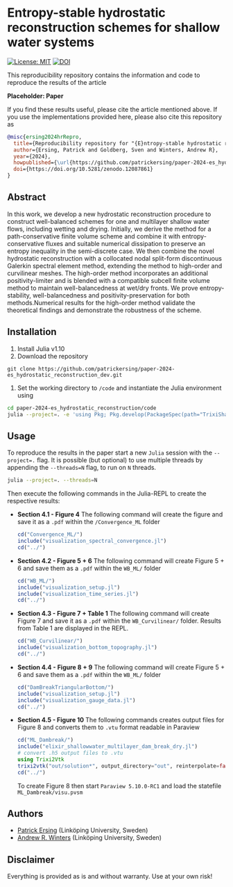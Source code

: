 # Entropy-stable hydrostatic reconstruction schemes for shallow water systems

[![License: MIT](https://img.shields.io/badge/License-MIT-success.svg)](https://opensource.org/licenses/MIT)
[![DOI](https://zenodo.org/badge/DOI/10.5281/zenodo.12087861.svg)](https://doi.org/10.5281/zenodo.12087861)


This reproducibility repository contains the information and code to reproduce the results of the article 

**Placeholder: Paper**

If you find these results useful, please cite the article mentioned above. If you use the implementations provided here, please also cite this repository as

```bibtex
@misc{ersing2024hrRepro,
  title={Reproducibility repository for "{E}ntropy-stable hydrostatic reconstruction schemes for shallow water systems"},
  author={Ersing, Patrick and Goldberg, Sven and Winters, Andrew R},
  year={2024},
  howpublished={\url{https://github.com/patrickersing/paper-2024-es_hydrostatic_reconstruction}},
  doi={https://doi.org/10.5281/zenodo.12087861}
}
```

## Abstract
In this work, we develop a new hydrostatic reconstruction procedure  to construct well-balanced schemes for one and multilayer shallow water flows, including wetting and drying. Initially, we derive the method for a path-conservative finite volume scheme and combine it with entropy-conservative fluxes and suitable numerical dissipation to preserve an entropy inequality in the semi-discrete case. We then combine the novel hydrostatic reconstruction with a collocated nodal split-form discontinuous Galerkin spectral element method, extending the method to high-order and curvilinear meshes. The high-order method incorporates an additional positivity-limiter and is blended with a compatible subcell finite volume method to maintain well-balancedness at wet/dry fronts. We prove entropy-stability, well-balancedness and positivity-preservation for both methods.Numerical results for the high-order method validate the theoretical findings and demonstrate the robustness of the scheme.

## Installation
1. Install Julia v1.10
2. Download the repository
```
git clone https://github.com/patrickersing/paper-2024-es_hydrostatic_reconstruction_dev.git
```
1. Set the working directory to `/code` and instantiate the Julia environment using
```bash
cd paper-2024-es_hydrostatic_reconstruction/code
julia --project=. -e 'using Pkg; Pkg.develop(PackageSpec(path="TrixiShallowWater.jl")); Pkg.instantiate()'
```

## Usage
To reproduce the results in the paper start a new `Julia` session with the `--project=.` flag. It is possible (but optional) to use multiple threads by appending the `--threads=N` flag, to run on `N` threads. 
```bash
julia --project=. --threads=N
```

Then execute the following commands in the Julia-REPL to create the respective results:
- **Section 4.1 - Figure 4**
    The following command will create the figure and save it as a `.pdf` within the `/Convergence_ML` folder 
    ```julia
    cd("Convergence_ML/")
    include("visualization_spectral_convergence.jl")
    cd("../")
    ```

- **Section 4.2 - Figure 5 + 6**
    The following command will create Figure 5 + 6 and save them as a `.pdf` within the `WB_ML/` folder
    ```julia
    cd("WB_ML/")
    include("visualization_setup.jl")
    include("visualization_time_series.jl")
    cd("../")
    ```

- **Section 4.3 - Figure 7 + Table 1**
    The following command will create Figure 7 and save it as a `.pdf` within the `WB_Curvilinear/` folder. Results from Table 1 are displayed in the REPL. 
    ```julia
    cd("WB_Curvilinear/")
    include("visualization_bottom_topography.jl")
    cd("../")
    ```

- **Section 4.4 - Figure 8 + 9**
    The following command will create Figure 5 + 6 and save them as a `.pdf` within the `WB_ML/` folder
    ```julia
    cd("DamBreakTriangularBottom/")
    include("visualization_setup.jl")
    include("visualization_gauge_data.jl")
    cd("../")
    ```
  
- **Section 4.5 - Figure 10**
    The following commands creates output files for Figure 8 and converts them to `.vtu` format readable in Paraview
    ```julia
    cd("ML_Dambreak/")
    include("elixir_shallowwater_multilayer_dam_break_dry.jl")
    # convert .h5 output files to .vtu
    using Trixi2Vtk
    trixi2vtk("out/solution*", output_directory="out", reinterpolate=false)
    cd("../")
    ```
    To create Figure 8 then start `Paraview 5.10.0-RC1` and load the statefile `ML_Dambreak/visu.pvsm`

## Authors

- [Patrick Ersing](https://liu.se/en/employee/pater53) (Linköping University, Sweden)
- [Andrew R. Winters](https://liu.se/en/employee/andwi94) (Linköping University, Sweden)

## Disclaimer

Everything is provided as is and without warranty. Use at your own risk!
